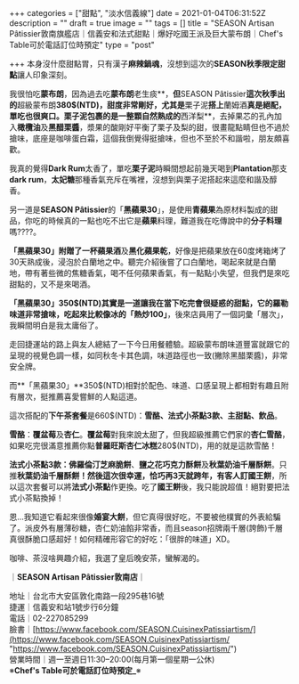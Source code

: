+++
categories = ["甜點", "淡水信義線"]
date = 2021-01-04T06:31:52Z
description = ""
draft = true
image = ""
tags = []
title = "SEASON Artisan Pâtissier敦南旗艦店｜信義安和法式甜點｜爆好吃國王派及巨大蒙布朗｜Chef's Table可於電話訂位時預定"
type = "post"

+++
本身沒什麼甜點胃，只有漢子**麻辣鍋魂**，沒想到這次的**SEASON秋季限定甜點**讓人印象深刻。

我很怕吃**蒙布朗**，因為過去吃**蒙布朗**老生痰**，**但**SEASON Pâtissier**這次秋季出的**超級蒙布朗**380$(NTD)，甜度非常剛好，尤其是**栗子泥**搭上**蘭姆酒**真是絕配，單吃也很爽口。**栗子泥**包裹的是一整顆自然熟成的**西洋梨**，去掉果芯的孔內加入**橄欖油**及**黑醋栗醬**，漿果的酸剛好平衡了栗子及梨的甜，很畫龍點睛但也不過於搶味，底座是咖啡蛋白霜，這個我倒覺得挺搶味，但也不至於不和諧啦，朋友頗喜歡。  
  
我真的覺得**Dark Rum**太香了，單吃**栗子泥**時瞬間想起前幾天喝到**Plantation**那支**dark rum**，**太妃糖**那種香氣充斥在嘴裡，沒想到與栗子泥搭起來這麼和諧及醇香。

另一道是**SEASON Pâtissier**的「**黑蘋果30**」，是使用**青蘋果**為原材料製成的甜品，你吃的時候真的一點也吃不出它是**蘋果**料理，難道我在吃傳說中的**分子料理**嗎????。  
  
**「黑蘋果30」**附贈了一杯**蘋果酒**及**黑化蘋果乾**，好像是把蘋果放在60度烤箱烤了30天熟成後，浸泡於白蘭地之中。聽完介紹後嘗了口白蘭地，喝起來就是白蘭地，帶有著些微的焦糖香氣，喝不任何蘋果香氣，有一點點小失望，但我們是來吃甜點的，又不是來喝酒。

**「黑蘋果30」**350$(NTD)其實是一道讓我在當下吃完會很疑惑的甜點，它的羅勒味道非常搶味，吃起來比較像冰的**「熱炒100」**，後來店員用了一個詞彙「層次」，我瞬間明白是我太庸俗了。

走回捷運站的路上與友人總結了一下今日用餐體驗。超級蒙布朗味道豐富就跟它的呈現的視覺色調一樣，如同秋冬卡其色調，味道路徑也一致(撇除黑醋栗醬)，非常安全牌。

而**「黑蘋果30」**350$(NTD)相對於配色、味道、口感呈現上都相對有趣且附有層次，挺推薦喜愛嘗鮮的人點這道。

這次搭配的**下午茶套餐**是660$(NTD)：**雪酪、法式小茶點3款、主甜點、飲品**。

**雪酪**：**覆盆莓**及**杏仁**。**覆盆莓**對我來說太甜了，但我超級推薦它們家的**杏仁雪酪**，如果吃完很滿意推薦你點**普羅旺斯杏仁冰糕**280$(NTD)，用的就是這款雪酪！

**法式小茶點3款：佛羅倫汀芝麻脆餅**、**鹽之花巧克力酥餅**及**秋葉奶油千層酥餅**。只推**秋葉奶油千層酥餅！**然後這次很幸運，恰巧再3天就跨年，有客人訂**國王餅**，所以這次套餐可以將**法式小茶點**作更換。吃了**國王餅**後，我只能說超值！絕對要把法式小茶點換掉！

恩...我知道它看起來很像**婚宴大餅**，但它真得很好吃，不要被他樸實的外表給騙了。派皮外有層薄砂糖，杏仁奶油餡非常香，而且season招牌兩千層(誇飾)千層真很酥脆口感超好！如何精確形容它的好吃：「很胖的味道」XD。

咖啡、茶沒啥興趣介紹，我選了皇后晚安茶，蠻解渴的。

｜**SEASON Artisan Pâtissier敦南店**｜

地址｜台北市大安區敦化南路一段295巷16號  
捷運｜信義安和站1號步行6分鐘  
電話｜02-227085299  
臉書｜[https://www.facebook.com/SEASON.CuisinexPatissiartism/](https://www.facebook.com/SEASON.CuisinexPatissiartism/ "https://www.facebook.com/SEASON.CuisinexPatissiartism/")  
營業時間｜週一至週日11:30–20:00(每月第一個星期一公休)  
※**Chef's Table可於電話訂位時預定_**※
